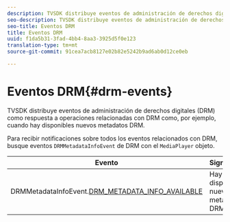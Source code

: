 ```yaml
---
description: TVSDK distribuye eventos de administración de derechos digitales (DRM) como respuesta a operaciones relacionadas con DRM como, por ejemplo, cuando hay disponibles nuevos metadatos DRM.
seo-description: TVSDK distribuye eventos de administración de derechos digitales (DRM) como respuesta a operaciones relacionadas con DRM como, por ejemplo, cuando hay disponibles nuevos metadatos DRM.
seo-title: Eventos DRM
title: Eventos DRM
uuid: f1da5b31-3fad-4bb4-8aa3-3925d5f0e123
translation-type: tm+mt
source-git-commit: 91cea7acb8127e02b82e5242b9ad6ab0d12ce0eb

---
```



# Eventos DRM{#drm-events}

TVSDK distribuye eventos de administración de derechos digitales (DRM) como respuesta a operaciones relacionadas con DRM como, por ejemplo, cuando hay disponibles nuevos metadatos DRM.

Para recibir notificaciones sobre todos los eventos relacionados con DRM, busque eventos `DRMMetadataInfoEvent` de DRM con el `MediaPlayer` objeto.

| Evento | Significado |
|---|---|
| DRMMetadataInfoEvent.[DRM_METADATA_INFO_AVAILABLE](https://help.adobe.com/en_US/primetime/api/psdk/asdoc-dhls_1.4/com/adobe/mediacore/events/DRMMetadataInfoEvent.html#DRM_METADATA_INFO_AVAILABLE) | Hay disponibles nuevos metadatos DRM. |